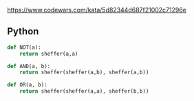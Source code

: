https://www.codewars.com/kata/5d82344d687f21002c71296e

## Python
```python
def NOT(a):
    return sheffer(a,a)

def AND(a, b):
    return sheffer(sheffer(a,b), sheffer(a,b))

def OR(a, b):
    return sheffer(sheffer(a,a), sheffer(b,b))
```
